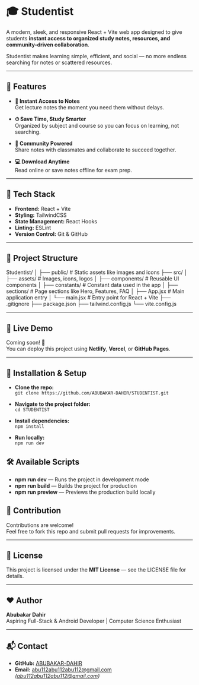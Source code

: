 # 🎓 Studentist

A modern, sleek, and responsive React + Vite web app designed to give students **instant access to organized study notes, resources, and community-driven collaboration**.

Studentist makes learning simple, efficient, and social — no more endless searching for notes or scattered resources.

---

## 🌟 Features

- **📖 Instant Access to Notes**  
  Get lecture notes the moment you need them without delays.

- **⏱ Save Time, Study Smarter**  
  Organized by subject and course so you can focus on learning, not searching.

- **🤝 Community Powered**  
  Share notes with classmates and collaborate to succeed together.

- **💻 Download Anytime**  
  Read online or save notes offline for exam prep.

---

## 🚀 Tech Stack

- **Frontend:** React + Vite  
- **Styling:** TailwindCSS  
- **State Management:** React Hooks  
- **Linting:** ESLint  
- **Version Control:** Git & GitHub  

---

## 📂 Project Structure

Studentist/
│
├── public/ # Static assets like images and icons
├── src/
│ ├── assets/ # Images, icons, logos
│ ├── components/ # Reusable UI components
│ ├── constants/ # Constant data used in the app
│ ├── sections/ # Page sections like Hero, Features, FAQ
│ ├── App.jsx # Main application entry
│ └── main.jsx # Entry point for React + Vite
├── .gitignore
├── package.json
├── tailwind.config.js
└── vite.config.js

---

## 🎨 Live Demo

Coming soon! 🚀  
You can deploy this project using **Netlify**, **Vercel**, or **GitHub Pages**.

---

## 📌 Installation & Setup

- **Clone the repo:**  
  `git clone https://github.com/ABUBAKAR-DAHIR/STUDENTIST.git`

- **Navigate to the project folder:**  
  `cd STUDENTIST`

- **Install dependencies:**  
  `npm install`

- **Run locally:**  
  `npm run dev`

## 🛠 Available Scripts

- **npm run dev** — Runs the project in development mode  
- **npm run build** — Builds the project for production  
- **npm run preview** — Previews the production build locally

## 📢 Contribution

Contributions are welcome!  
Feel free to fork this repo and submit pull requests for improvements.

---

## 📜 License

This project is licensed under the **MIT License** — see the LICENSE file for details.

---

## ❤️ Author

**Abubakar Dahir**  
Aspiring Full-Stack & Android Developer | Computer Science Enthusiast

---

## 📬 Contact

- **GitHub:** [ABUBAKAR-DAHIR](https://github.com/ABUBAKAR-DAHIR)  
- **Email:** abu112abu112abu112@gmail.com *(abu112abu112abu112@gmail.com)*
